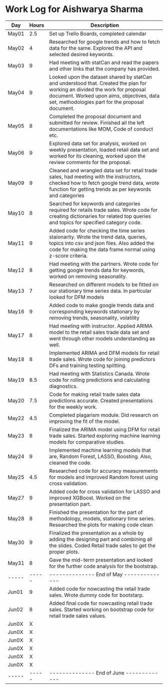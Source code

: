 # Work Log for Aishwarya Sharma

| Day   | Hours | Description                              |
|-------|-------|------------------------------------------|
| May01 | 2.5   | Set up Trello Boards, completed calendar |
| May02 | 4     | Researched for google trends and how to fetch data for the same. Explored the API and selected desired keywords.|
| May03 | 9     | Had meeting with statCan and read the papers and other links that the company has provided.|
| May04 | 9     | Looked upon the dataset shared by statCan and understood that. Created the plan for working an divided the work for                     proposal document. Worked upon aims, objectives, data set, methodologies part for the proposal document.|
| May05 | 8     | Completed the proposal document and submitted for review. Finished all the left documentations like MOM, Code of conduct etc.|
| May06 | 9     | Explored data set for analysis, worked on weekly presentation, loaded retail data set and worked for its cleaning, worked upon the review comments for the proposal.  |
| May09 | 9     | Cleaned and wrangled data set for retail trade sales, had meeting with the instructors, checked how to fetch google trend data, wrote function for getting trends as per keywords and categories |
| May10 | 8     | Searched for keywords and categories required for retails trade sales. Wrote code for creating dictionaries for related top queries and topics for specified category code.|
| May11 | 9     |Added code for checking the time series staionarity. Wrote the trend data, queries, topics into csv and json files. Also added the code for making the data frame normal using z-score criteria.|
| May12 | 8     | Had meeting with the partners. Wrote code for getting google trends data for keywords, worked on removing seasonality. |
| May13 | 7     | Researched on different models to be fitted on our stationary time series data. In particular looked for DFM models|
| May16 | 9     | Added code to make google trends data and corresponding keywords stationary by removing trends, seasonality, volatility |
| May17 | 8     | Had meeting with instructor. Applied ARIMA model to the retail sales trade data set and went through other models understanding as well. |
| May18 | 8     | Implemented ARIMA and DFM models for retail trade sales. Wrote code for joining predictors DFs and training testing splitting.|
| May19 | 8.5  | Had meeting with Statistics Canada. Wrote code for rolling predictions and calculating diagnostics. |
| May20 | 7.5 | Code for making retail trade sales data predictions accurate. Created presentations for the weekly work.|
| May22 | 4.5  | Completed plagarism module. Did research on improving the fit of the model.|
| May23 | 8  |Finalized the ARIMA model using DFM for retail trade sales. Started exploring machine learning models for comparative studies.|
| May24 | 9 | Implemented machine learning models that are, Random Forest, LASSO, Boosting. Also, cleaned the code.|
| May25 | 4.5  | Researched code for accuracy measurements for models and improved Random forest using cross validation.|
| May27 | 9  | Added code for cross validation for LASSO and improved XGBoost. Worked on the presentation part.|
| May28 | 8  | Finished the presentation for the part of methodology, models, stationary time series. Researched the plots for making code clean|
| May30 | 9  | Finalized the presentation as a whole by adding the designing part and combining all the slides. Coded Retail trade sales to get the proper plots.|
| May31 | 8  | Gave the mid-term presentation and looked for the further code analysis for the bootstrap.|
| ----- | ----- | -------------- End of May -------------- |
| Jun01 | 9    | Added code for nowcasting the retail trade sales. Wrote dummy code for bootstarp.|
| Jun02 | 8     | Added final code for nowcasting retail trade sales. Started working on bootstrap code for retail trade sales values.|
| Jun0X | X     |                                          |
| Jun0X | X     |                                          |
| Jun0X | X     |                                          |
| Jun0X | X     |                                          |
| Jun0X | X     |                                          |
| Jun0X | X     |                                          |
| ----- | ----- | -------------- End of June ------------- |

